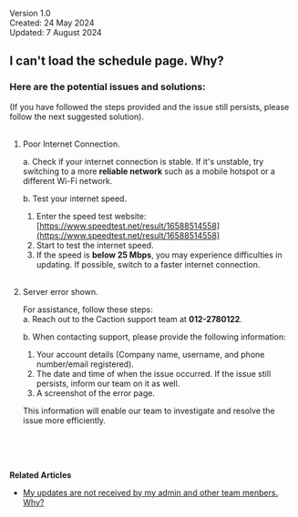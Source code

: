 Version 1.0<br>
Created: 24 May 2024<br>
Updated: 7 August 2024<br>
## I can't load the schedule page. Why?

### Here are the potential issues and solutions:
(If you have followed the steps provided and the issue still persists, please follow the next suggested solution).<br><br>

  1. Poor Internet Connection.<br>

     a. Check if your internet connection is stable. If it's unstable, try switching to a more **reliable network** such as a mobile hotspot or a different Wi-Fi network.<br>

     b. Test your internet speed.<br>
     1. Enter the speed test website: [https://www.speedtest.net/result/16588514558](https://www.speedtest.net/result/16588514558)
     2. Start to test the internet speed.
     3. If the speed is **below 25 Mbps**, you may experience difficulties in updating. If possible, switch to a faster internet connection.<br><br>
  
  2. Server error shown.<br>
  
     For assistance, follow these steps:<br>
     a. Reach out to the Caction support team at **012-2780122**.<br>
        
     b. When contacting support, please provide the following information:<br>
     1. Your account details (Company name, username, and phone number/email registered).<br>
     2. The date and time of when the issue occurred. If the issue still persists, inform our team on it as well.<br>
     3. A screenshot of the error page.<br>
     
     This information will enable our team to investigate and resolve the issue more efficiently.

<br><br><br>

**Related Articles**<br>
- [My updates are not received by my admin and other team menbers. Why?](Updates_Not_Received_by_Team_Members.md)

<!-- [Link Text](https://salesconnection.github.io/Sales-Connection-Support/Can't_Load_Schedule_Page.html) -->
